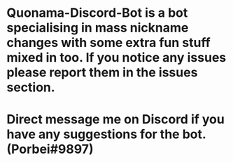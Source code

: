 # Quonama-Discord-Bot is a bot specialising in mass nickname changes with some extra fun stuff mixed in too. If you notice any issues please report them in the issues section.
# Direct message me on Discord if you have any suggestions for the bot. (Porbei#9897)
